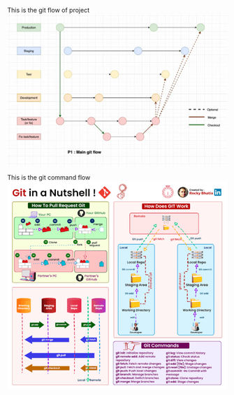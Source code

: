 This is the git flow of project
![production git flow](./git-flow.png)

This is the git command flow
![production git command flow](./gitcommand.gif)